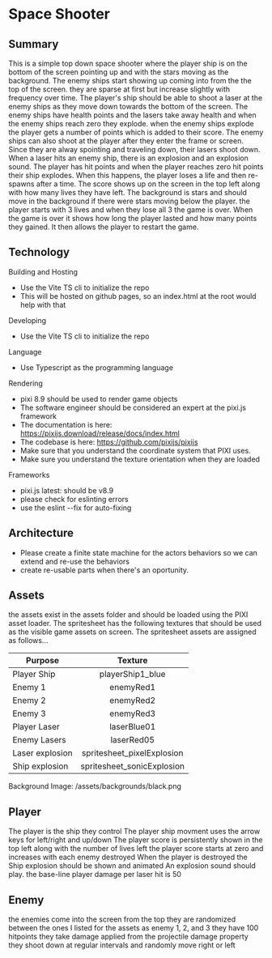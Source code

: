 # Space Shooter

## Summary

This is a simple top down space shooter where the player ship is on the bottom of the screen pointing up and with the stars moving as the background.
The enemy ships start showing up coming into from the the top of the screen. they are sparse at first but increase slightly with frequency over time.
The player's ship should be able to shoot a laser at the enemy ships as they move down towards the bottom of the screen.
The enemy ships have health points and the lasers take away health and when the enemy ships reach zero they explode.
when the enemy ships explode the player gets a number of points which is added to their score. 
The enemy ships can also shoot at the player after they enter the frame or screen. Since they are alway spointing and traveling down, their lasers shoot down. 
When a laser hits an enemy ship, there is an explosion and an explosion sound.
The player has hit points and when the player reaches zero hit points their ship explodes.
When this happens, the player loses a life and then re-spawns after a time. 
The score shows up on the screen in the top left along with how many lives they have left. 
The background is stars and should move in the background if there were stars moving below the player. 
the player starts with 3 lives and when they lose all 3 the game is over. 
When the game is over it shows how long the player lasted and how many points they gained. 
It then allows the player to restart the game. 

## Technology

Building and Hosting
- Use the Vite TS cli to initialize the repo
- This will be hosted on github pages, so an index.html at the root would help with that

Developing
- Use the Vite TS cli to initialize the repo

Language
- Use Typescript as the programming language

Rendering
- pixi 8.9 should be used to render game objects
- The software engineer should be considered an expert at the pixi.js framework
- The documentation is here: https://pixijs.download/release/docs/index.html
- The codebase is here: https://github.com/pixijs/pixijs
- Make sure that you understand the coordinate system that PIXI uses. 
- Make sure you understand the texture orientation when they are loaded

Frameworks
- pixi.js latest: should be v8.9
- please check for eslinting errors
- use the eslint --fix for auto-fixing

## Architecture

- Please create a finite state machine for the actors behaviors so we can extend and re-use the behaviors
- create re-usable parts when there's an oportunity.

## Assets

the assets exist in the assets folder and should be loaded using the PIXI asset loader.
The spritesheet has the following textures that should be used as the visible game assets on screen. 
The spritesheet assets are assigned as follows...

| Purpose  | Texture |
| ---- |:----:|
| Player Ship      | playerShip1_blue     |
| Enemy 1      | enemyRed1     |
| Enemy 2      | enemyRed2     |
| Enemy 3      | enemyRed3     |
| Player Laser | laserBlue01 |
| Enemy Lasers | laserRed05 |
| Laser explosion | spritesheet_pixelExplosion |
| Ship explosion | spritesheet_sonicExplosion |

Background Image: /assets/backgrounds/black.png

## Player

The player is the ship they control 
The player ship movment uses the arrow keys for left/right and up/down
The player score is persistently shown in the top left along with the number of lives left
the player score starts at zero and increases with each enemy destroyed
When the player is destroyed the Ship explosion should be shown and animated
An explosion sound should play.
the base-line player damage per laser hit is 50

## Enemy 

the enemies come into the screen from the top
they are randomized between the ones I listed for the assets as enemy 1, 2, and 3
they have 100 hitpoints
they take damage applied from the projectile damage property
they shoot down at regular intervals and randomly move right or left 